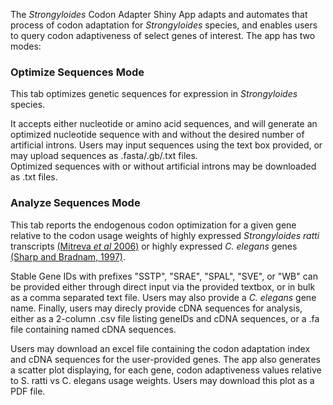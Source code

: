    
The *Strongyloides* Codon Adapter Shiny App adapts and automates that process of codon adaptation for *Strongyloides* species, and enables users to query codon adaptiveness of select genes of interest. The app has two modes:  

### Optimize Sequences Mode  
This tab optimizes genetic sequences for expression in *Strongyloides* species.  

It accepts either nucleotide or amino acid sequences, and will generate an optimized nucleotide sequence with and without the desired number of artificial introns. Users may input sequences using the text box provided, or may upload sequences as .fasta/.gb/.txt files.  
Optimized sequences with or without artificial introns may be downloaded as .txt files.    

### Analyze Sequences Mode  
This tab reports the endogenous codon optimization for a given gene relative to the codon usage weights of highly expressed *Strongyloides ratti* transcripts [(Mitreva *et al* 2006)](https://www.ncbi.nlm.nih.gov/pmc/articles/PMC1779591/) or highly expressed *C. elegans* genes [(Sharp and Bradnam, 1997)](https://www.ncbi.nlm.nih.gov/books/NBK20194/). 

Stable Gene IDs with prefixes "SSTP", "SRAE", "SPAL", "SVE", or "WB" can be provided either through direct input via the provided textbox, or in bulk as a comma separated text file. Users may also provide a *C. elegans* gene name. Finally, users may direcly provide cDNA sequences for analysis, either as a 2-column .csv file listing geneIDs and cDNA sequences, or a .fa file containing named cDNA sequences.   

Users may download an excel file containing the codon adaptation index and cDNA sequences for the user-provided genes. The app also generates a scatter plot displaying, for each gene, codon adaptiveness values relative to S. ratti vs C. elegans usage weights. Users may download this plot as a PDF file.
  